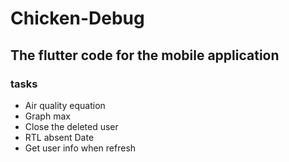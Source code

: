 # Chicken-Debug

## The flutter code for the mobile application

### tasks
- Air quality equation
- Graph max
- Close the deleted user
- RTL absent Date 
- Get user info when refresh
